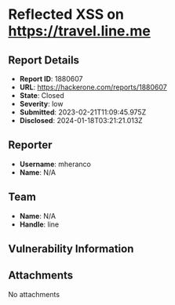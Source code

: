 # Reflected XSS on https://travel.line.me

## Report Details
- **Report ID**: 1880607
- **URL**: https://hackerone.com/reports/1880607
- **State**: Closed
- **Severity**: low
- **Submitted**: 2023-02-21T11:09:45.975Z
- **Disclosed**: 2024-01-18T03:21:21.013Z

## Reporter
- **Username**: mheranco
- **Name**: N/A

## Team
- **Name**: N/A
- **Handle**: line

## Vulnerability Information


## Attachments
No attachments
